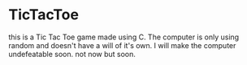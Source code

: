 # TicTacToe
this is a Tic Tac Toe game made using C.
The computer is only using random and doesn't have a will of it's own. 
I will make the computer undefeatable soon. not now but soon.
